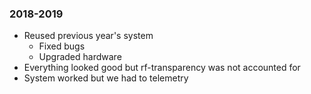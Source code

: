 ### 2018-2019
* Reused previous year's system
  * Fixed bugs
  * Upgraded hardware
* Everything looked good but rf-transparency was not accounted for
* System worked but we had to telemetry
